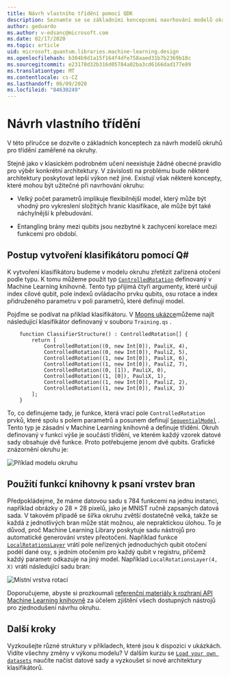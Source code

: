 ```yaml
---
title: Návrh vlastního třídění pomocí QDK
description: Seznamte se se základními koncepcemi navrhování modelů okruhů pro třídění zaměřené na okruhy.
author: geduardo
ms.author: v-edsanc@microsoft.com
ms.date: 02/17/2020
ms.topic: article
uid: microsoft.quantum.libraries.machine-learning.design
ms.openlocfilehash: b304b9d1a15f164f4dfe758aaed31b7b2369b18c
ms.sourcegitcommit: e23178d32b316d05784a02ba3cd6166dad177e89
ms.translationtype: MT
ms.contentlocale: cs-CZ
ms.lasthandoff: 06/09/2020
ms.locfileid: "84630249"
---
```

# <a name="design-your-own-classifier"></a>Návrh vlastního třídění

V této příručce se dozvíte o základních konceptech za návrh modelů okruhů pro třídění zaměřené na okruhy.

Stejně jako v klasickém podrobném učení neexistuje žádné obecné pravidlo pro výběr konkrétní architektury. V závislosti na problému bude některé architektury poskytovat lepší výkon než jiné. Existují však některé koncepty, které mohou být užitečné při navrhování okruhu:

- Velký počet parametrů implikuje flexibilnější model, který může být vhodný pro vykreslení složitých hranic klasifikace, ale může být také náchylnější k přebudování.

- Entangling brány mezi qubits jsou nezbytné k zachycení korelace mezi funkcemi pro období.

## <a name="how-to-build-a-classifier-with-q"></a>Postup vytvoření klasifikátoru pomocí Q\#

K vytvoření klasifikátoru budeme v modelu okruhu zřetězit zařízená otočení podle typu. K tomu můžeme použít typ [`ControlledRotation`](xref:microsoft.quantum.machinelearning.controlledrotation) definovaný v Machine Learning knihovně. Tento typ přijímá čtyři argumenty, které určují index cílové qubit, pole indexů ovládacího prvku qubits, osu rotace a index přidruženého parametru v poli parametrů, které definují model.

Pojďme se podívat na příklad klasifikátoru. V [Moons ukázce](https://github.com/microsoft/Quantum/tree/master/samples/machine-learning/half-moons)můžeme najít následující klasifikátor definovaný v souboru `Training.qs` .

```qsharp
    function ClassifierStructure() : ControlledRotation[] {
        return [
            ControlledRotation((0, new Int[0]), PauliX, 4),
            ControlledRotation((0, new Int[0]), PauliZ, 5),
            ControlledRotation((1, new Int[0]), PauliX, 6),
            ControlledRotation((1, new Int[0]), PauliZ, 7),
            ControlledRotation((0, [1]), PauliX, 0),
            ControlledRotation((1, [0]), PauliX, 1),
            ControlledRotation((1, new Int[0]), PauliZ, 2),
            ControlledRotation((1, new Int[0]), PauliX, 3)
        ];
    }
 ```

To, co definujeme tady, je funkce, která vrací pole `ControlledRotation` prvků, které spolu s polem parametrů a posunem definují [`SequentialModel`](xref:microsoft.quantum.machinelearning.sequentialmodel) . Tento typ je zásadní v Machine Learning knihovně a definuje třídění. Okruh definovaný v funkci výše je součástí třídění, ve kterém každý vzorek datové sady obsahuje dvě funkce. Proto potřebujeme jenom dvě qubits. Grafické znázornění okruhu je:

 ![Příklad modelu okruhu](~/media/circuit_model_1.PNG)

## <a name="use-the-library-functions-to-write-layers-of-gates"></a>Použití funkcí knihovny k psaní vrstev bran

Předpokládejme, že máme datovou sadu s 784 funkcemi na jednu instanci, například obrázky o 28 × 28 pixelů, jako je MNIST ručně zapsaných datová sada. V takovém případě se šířka okruhu zvětší dostatečně velká, takže se každá z jednotlivých bran může stát možnou, ale nepraktickou úlohou. To je důvod, proč Machine Learning Library poskytuje sadu nástrojů pro automatické generování vrstev přeotočení. Například funkce [`LocalRotationsLayer`](xref:microsoft.quantum.machinelearning.localrotationslayer) vrátí pole neřízených jednoduchých qubit otočení podél dané osy, s jedním otočením pro každý qubit v registru, přičemž každý parametr odkazuje na jiný model. Například `LocalRotationsLayer(4, X)` vrátí následující sadu bran:

 ![Místní vrstva rotací](~/media/local_rotations_layer.PNG)

Doporučujeme, abyste si prozkoumali [referenční materiály k rozhraní API Machine Learning knihovně](xref:microsoft.quantum.machinelearning) za účelem zjištění všech dostupných nástrojů pro zjednodušení návrhu okruhu.

## <a name="next-steps"></a>Další kroky

 Vyzkoušejte různé struktury v příkladech, které jsou k dispozici v ukázkách. Vidíte všechny změny v výkonu modelu? V dalším kurzu se [`Load your own datasets`](xref:microsoft.quantum.libraries.machine-learning.load) naučíte načíst datové sady a vyzkoušet si nové architektury klasifikátorů.

